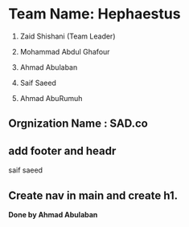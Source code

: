# Team Name: Hephaestus


1. Zaid Shishani (Team Leader)
2. Mohammad Abdul Ghafour 

3. Ahmad Abulaban
4. Saif Saeed

5. Ahmad AbuRumuh

## Orgnization Name : SAD.co


## add footer and headr
saif saeed  

## Create nav in main and create h1. 

**Done by Ahmad Abulaban**

